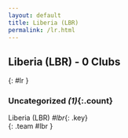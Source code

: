 ```yaml
---
layout: default
title: Liberia (LBR)
permalink: /lr.html
---
```



## Liberia (LBR) - 0 Clubs
{: #lr }









### Uncategorized _(1)_{:.count}


Liberia  (LBR)  _#lbr_{: .key} <br>
{: .team #lbr }


 
